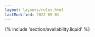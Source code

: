 ```yaml
---
layout: layouts/rules.html
lastModified: 2022-05-01
---
```


{% include 'section/availability.liquid' %}

